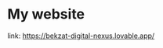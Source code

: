 # My website

link: https://bekzat-digital-nexus.lovable.app/  <!-- заменишь позже на свой реальный URL -->

